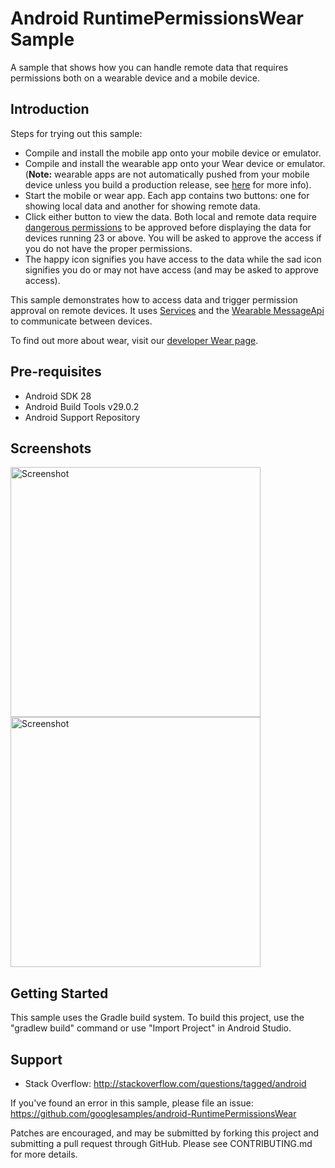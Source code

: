 
Android RuntimePermissionsWear Sample
=====================================

A sample that shows how you can handle remote data that requires permissions both on
a wearable device and a mobile device.

Introduction
------------

Steps for trying out this sample:
* Compile and install the mobile app onto your mobile device or emulator.
* Compile and install the wearable app onto your Wear device or emulator.
(**Note:** wearable apps are not automatically pushed from your mobile device
unless you build a production release, see [here][3] for more info).
* Start the mobile or wear app. Each app contains two buttons: one for showing
local data and another for showing remote data.
* Click either button to view the data. Both local and remote data require
[dangerous permissions][4] to be approved before displaying the data for
devices running 23 or above. You will be asked to approve the access if you
do not have the proper permissions.
* The happy icon signifies you have access to the data while the sad icon
signifies you do or may not have access (and may be asked to approve access).

This sample demonstrates how to access data and trigger permission approval
on remote devices. It uses [Services][5] and the [Wearable MessageApi][2] to
communicate between devices.

To find out more about wear, visit our [developer Wear page][1].

[1]: http://developer.android.com/wear/
[2]: https://developer.android.com/reference/com/google/android/gms/wearable/MessageApi.html
[3]: https://developer.android.com/training/wearables/apps/creating.html#Install
[4]: http://developer.android.com/guide/topics/security/permissions.html#normal-dangerous
[5]: http://developer.android.com/guide/components/services.html

Pre-requisites
--------------

- Android SDK 28
- Android Build Tools v29.0.2
- Android Support Repository

Screenshots
-------------

<img src="screenshots/screenshot-wear.png" height="400" alt="Screenshot"/> <img src="screenshots/screenshot-phone.png" height="400" alt="Screenshot"/> 

Getting Started
---------------

This sample uses the Gradle build system. To build this project, use the
"gradlew build" command or use "Import Project" in Android Studio.

Support
-------

- Stack Overflow: http://stackoverflow.com/questions/tagged/android

If you've found an error in this sample, please file an issue:
https://github.com/googlesamples/android-RuntimePermissionsWear

Patches are encouraged, and may be submitted by forking this project and
submitting a pull request through GitHub. Please see CONTRIBUTING.md for more details.
